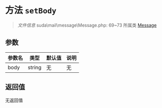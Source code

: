 # 方法 `setBody`

> *文件信息* suda\mail\message\Message.php: 69~73
> 所属类 [Message](../Message.md)




## 参数


| 参数名 | 类型 | 默认值 | 说明 |
|--------|-----|-------|-------|
| body |  string | 无 | 无 |



## 返回值

无返回值
